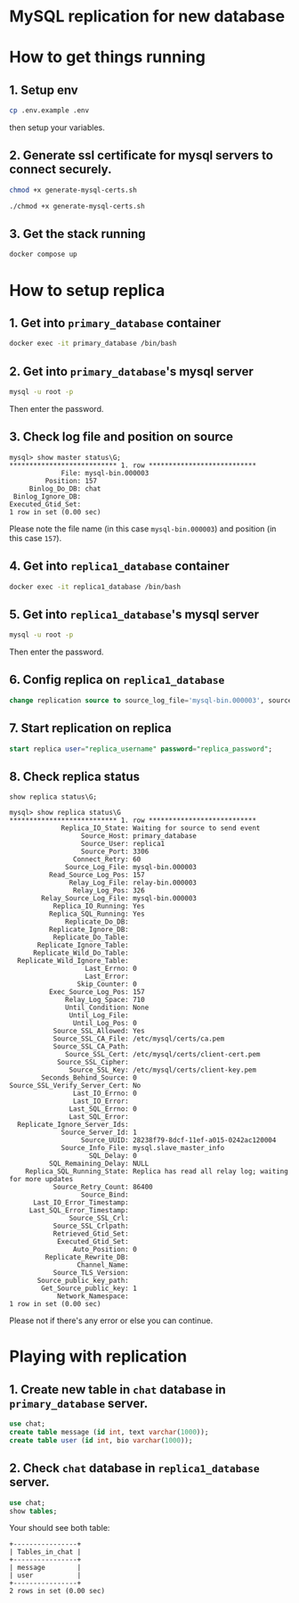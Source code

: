 # MySQL replication for new database

# How to get things running
## 1. Setup env
```bash
cp .env.example .env
```
then setup your variables.

## 2. Generate ssl certificate for mysql servers to connect securely.
```bash
chmod +x generate-mysql-certs.sh
```
```bash
./chmod +x generate-mysql-certs.sh
```

## 3. Get the stack running
```bash
docker compose up
```

# How to setup replica
## 1. Get into `primary_database` container
```bash
docker exec -it primary_database /bin/bash
```

## 2. Get into `primary_database`'s mysql server
```bash
mysql -u root -p
```
Then enter the password.

## 3. Check log file and position on source
```shell
mysql> show master status\G;
*************************** 1. row ***************************
             File: mysql-bin.000003
         Position: 157
     Binlog_Do_DB: chat
 Binlog_Ignore_DB:
Executed_Gtid_Set:
1 row in set (0.00 sec)
```
Please note the file name (in this case `mysql-bin.000003`) and position (in this case `157`).

## 4. Get into `replica1_database` container
```bash
docker exec -it replica1_database /bin/bash
```

## 5. Get into `replica1_database`'s mysql server
```bash
mysql -u root -p
```
Then enter the password.

## 6. Config replica on `replica1_database`
```sql
change replication source to source_log_file='mysql-bin.000003', source_log_pos=157;
```

## 7. Start replication on replica
```sql
start replica user="replica_username" password="replica_password";
```
## 8. Check replica status
```shell
show replica status\G;
```
```shell
mysql> show replica status\G
*************************** 1. row ***************************
             Replica_IO_State: Waiting for source to send event
                  Source_Host: primary_database
                  Source_User: replica1
                  Source_Port: 3306
                Connect_Retry: 60
              Source_Log_File: mysql-bin.000003
          Read_Source_Log_Pos: 157
               Relay_Log_File: relay-bin.000003
                Relay_Log_Pos: 326
        Relay_Source_Log_File: mysql-bin.000003
           Replica_IO_Running: Yes
          Replica_SQL_Running: Yes
              Replicate_Do_DB:
          Replicate_Ignore_DB:
           Replicate_Do_Table:
       Replicate_Ignore_Table:
      Replicate_Wild_Do_Table:
  Replicate_Wild_Ignore_Table:
                   Last_Errno: 0
                   Last_Error:
                 Skip_Counter: 0
          Exec_Source_Log_Pos: 157
              Relay_Log_Space: 710
              Until_Condition: None
               Until_Log_File:
                Until_Log_Pos: 0
           Source_SSL_Allowed: Yes
           Source_SSL_CA_File: /etc/mysql/certs/ca.pem
           Source_SSL_CA_Path:
              Source_SSL_Cert: /etc/mysql/certs/client-cert.pem
            Source_SSL_Cipher:
               Source_SSL_Key: /etc/mysql/certs/client-key.pem
        Seconds_Behind_Source: 0
Source_SSL_Verify_Server_Cert: No
                Last_IO_Errno: 0
                Last_IO_Error:
               Last_SQL_Errno: 0
               Last_SQL_Error:
  Replicate_Ignore_Server_Ids:
             Source_Server_Id: 1
                  Source_UUID: 28238f79-8dcf-11ef-a015-0242ac120004
             Source_Info_File: mysql.slave_master_info
                    SQL_Delay: 0
          SQL_Remaining_Delay: NULL
    Replica_SQL_Running_State: Replica has read all relay log; waiting for more updates
           Source_Retry_Count: 86400
                  Source_Bind:
      Last_IO_Error_Timestamp:
     Last_SQL_Error_Timestamp:
               Source_SSL_Crl:
           Source_SSL_Crlpath:
           Retrieved_Gtid_Set:
            Executed_Gtid_Set:
                Auto_Position: 0
         Replicate_Rewrite_DB:
                 Channel_Name:
           Source_TLS_Version:
       Source_public_key_path:
        Get_Source_public_key: 1
            Network_Namespace:
1 row in set (0.00 sec)
```
Please not if there's any error or else you can continue.

# Playing with replication
## 1. Create new table in `chat` database in `primary_database` server.
```sql
use chat;
create table message (id int, text varchar(1000));
create table user (id int, bio varchar(1000));
```
## 2. Check `chat` database in `replica1_database` server.
```sql
use chat;
show tables;
```
Your should see both table:
```shell
+----------------+
| Tables_in_chat |
+----------------+
| message        |
| user           |
+----------------+
2 rows in set (0.00 sec)
```
